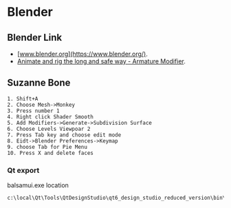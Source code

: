 # Blender

## Blender Link

-  [www.blender.org](https://www.blender.org/).
-  [Animate and rig the long and safe way - Armature Modifier](https://www.youtube.com/watch?v=-p2oG5D4mbQ/).




## Suzanne Bone

```
1. Shift+A
2. Choose Mesh->Monkey
3. Press number 1
4. Right click Shader Smooth
5. Add Modifiers->Generate->Subdivision Surface
6. Choose Levels Viewpoar 2
7. Press Tab key and choose edit mode
8. Eidt->Blender Preferences->Keymap
9. choose Tab for Pie Menu
10. Press X and delete faces

```

### Qt export

balsamui.exe location
```
c:\local\Qt\Tools\QtDesignStudio\qt6_design_studio_reduced_version\bin\balsamui.exe
```
